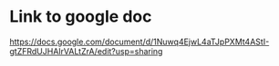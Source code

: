 # Link to google doc
https://docs.google.com/document/d/1Nuwq4EjwL4aTJpPXMt4AStI-gtZFRdUJHAIrVALtZrA/edit?usp=sharing
